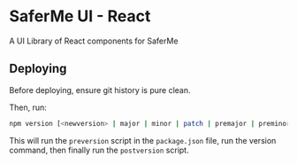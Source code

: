 # SaferMe UI - React
A UI Library of React components for SaferMe

## Deploying

Before deploying, ensure git history is pure clean.

Then, run:
```sh
npm version [<newversion> | major | minor | patch | premajor | preminor | prepatch | prerelease | from-git]
```

This will run the `preversion` script in the `package.json` file, run the version command, then finally run the `postversion` script.
